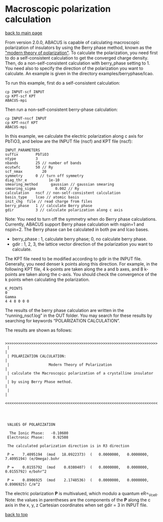 # Macroscopic polarization calculation

[back to main page](../../README.md)

From version 2.0.0, ABACUS is capable of calculating macroscopic polarization of insulators by using the Berry phase method, known as the ["modern theory of polarization"](https://www.sciencedirect.com/science/article/abs/pii/S0022459612003234). To calculate the polarization, you need first to do a self-consistent calculation to get the converged charge density. Then, do a non-self-consistent calculation with berry_phase setting to 1. You need also to specify the direction of the polarization you want to calculate. An example is given in the directory examples/berryphase/lcao.

To run this example, first do a self-consistent calculation:
```
cp INPUT-scf INPUT
cp KPT-scf KPT
ABACUS-mpi
```
Then run a non-self-consistent berry-phase calculation:
```
cp INPUT-nscf INPUT
cp KPT-nscf KPT
ABACUS-mpi
```

In this example, we calculate the electric polarization along c axis for PbTiO3, and below are the INPUT file (nscf) and KPT file (nscf):

```
INPUT_PARAMETERS
suffix        PbTiO3
ntype         3
nbands        25 // number of bands
ecutwfc       50 // Ry
scf_nmax         20
symmetry      0 // turn off symmetry
diag_thr_e          1e-10
smearing_method      gaussian // gaussian smearing
smearing_sigma         0.002 // Ry
calculation   nscf // non-self-consistent calculation
basis_type    lcao // atomic basis
init_chg  file // read charge from files
berry_phase   1 // calculate Berry phase
gdir          3 // calculate polarization along c axis
```

Note: You need to turn off the symmetry when do Berry phase calculations. Currently, ABACUS support Berry phase calculation with nspin=1 and nspin=2. The Berry phase can be calculated in both pw and lcao bases.
- berry_phase : 1, calculate berry phase; 0, no calculate berry phase.
- gdir : 1, 2, 3, the lattice vector direction of the polarization you want to calculate.

The KPT file need to be modified according to gdir in the INPUT file. Generally, you need denser k points along this direction. For example, in the following KPT file, 4 k-points are taken along the a and b axes, and 8 k-points are taken along the c-axis. You should check the convergence of the k points when calculating the polarization.

```
K_POINTS
0
Gamma
4 4 8 0 0 0
```
The results of the berry phase calculation are written in the “running_nscf.log” in the OUT folder. You may search for these results by searching for keywords “POLARIZATION CALCULATION”.

The results are shown as follows:
```
 >>>>>>>>>>>>>>>>>>>>>>>>>>>>>>>>>>>>>>>>>>>>>>>>>>>>>>>>>>>>>>>>>>>>>>
 |                                                                    |
 | POLARIZATION CALCULATION:                                          |
 |                  Modern Theory of Polarization                     |
 | calculate the Macroscopic polarization of a crystalline insulator  |
 | by using Berry Phase method.                                       |
 |                                                                    |
 <<<<<<<<<<<<<<<<<<<<<<<<<<<<<<<<<<<<<<<<<<<<<<<<<<<<<<<<<<<<<<<<<<<<<<




 VALUES OF POLARIZATION

  The Ionic Phase:   -0.10600
 Electronic Phase:    0.92508

 The calculated polarization direction is in R3 direction

 P =    7.4095194  (mod   18.0922373)  (   0.0000000,   0.0000000,   7.4095194) (e/Omega).bohr

 P =    0.0155792  (mod    0.0380407)  (   0.0000000,   0.0000000,   0.0155792) e/bohr^2

 P =    0.8906925  (mod    2.1748536)  (   0.0000000,   0.0000000,   0.8906925) C/m^2
```

The electric polarization <b>P</b> is multivalued, which modulo a quantum eR=<sub>Vcell</sub>. Note: the values in parentheses are the components of the <b>P</b> along the c axis in the x, y, z Cartesian coordinates when set gdir = 3 in INPUT file.

[back to top](#macroscopic-polarization-calculation)
